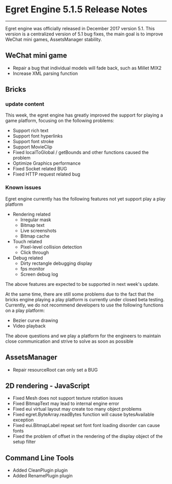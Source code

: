 # Egret Engine 5.1.5 Release Notes


---

Egret engine was officially released in December 2017 version 5.1. This version is a centralized version of 5.1 bug fixes, the main goal is to improve WeChat mini games, AssetsManager stability.



## WeChat mini game

* Repair a bug that individual models will fade back, such as Millet MIX2
* Increase XML parsing function

## Bricks

### update content

This week, the egret engine has greatly improved the support for playing a game platform, focusing on the following problems:

* Support rich text
* Support font hyperlinks
* Support font stroke
* Support MovieClip
* Fixed localToGlobal / getBounds and other functions caused the problem
* Optimize Graphics performance
* Fixed Socket related BUG
* Fixed HTTP request related bug


### Known issues

Egret engine currently has the following features not yet support play a play platform

* Rendering related
    * Irregular mask
    * Bitmap text
    * Live screenshots
    * Bitmap cache
* Touch related
    * Pixel-level collision detection
    * Click through
* Debug related
    * Dirty rectangle debugging display
    * fps monitor
    * Screen debug log



The above features are expected to be supported in next week's update.

At the same time, there are still some problems due to the fact that the bricks engine playing a play platform is currently under closed beta testing. Currently, we do not recommend developers to use the following functions on a play platform:

* Bezier curve drawing
* Video playback

The above questions and we play a platform for the engineers to maintain close communication and strive to solve as soon as possible

## AssetsManager

* Repair resourceRoot can only set a BUG

## 2D rendering - JavaScript

* Fixed Mesh does not support texture rotation issues
* Fixed BitmapText may lead to internal engine error
* Fixed eui virtual layout may create too many object problems
* Fixed egret.ByteArray.readBytes function will cause bytesAvailable exception
* Fixed eui.BitmapLabel repeat set font font loading disorder can cause fonts
* Fixed the problem of offset in the rendering of the display object of the setup filter

## Command Line Tools

* Added CleanPlugin plugin
* Added RenamePlugin plugin